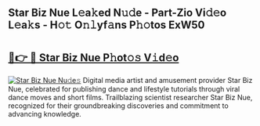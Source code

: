 ## Star Biz Nue L𝚎a𝚔ed N𝚞𝚍e - Part-Zio Vi𝚍𝚎o L𝚎a𝚔s - H𝚘𝚝 O𝚗𝚕yf𝚊ns P𝚑𝚘tos ExW50

# <h2><a href="http://kfap5b.oniu.top/?m=Star+Biz+Nue">🔗👉 🔴 Star Biz Nue P𝚑ot𝚘𝚜 V𝚒d𝚎o</a></h2>

[![Star Biz Nue Nu𝚍e𝚜](https://i.imgur.com/0qMVB7G.gif)](http://kfap5b.oniu.top/?m=Star+Biz+Nue)
Digital media artist and amusement provider Star Biz Nue, celebrated for publishing dance and lifestyle tutorials through viral dance moves and short films. Trailblazing scientist researcher Star Biz Nue, recognized for their groundbreaking discoveries and commitment to advancing knowledge.  
